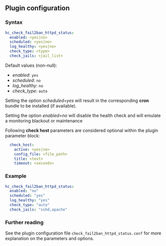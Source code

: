 ## Plugin configuration

### Syntax

```yaml
hc_check_fail2ban_httpd_status:
  enabled: <yes|no>
  scheduled: <yes|no>
  log_healthy: <yes|no>
  check_type: <type>
  check_jails: <jail_list>
```

Default values (non-null):
* *enabled*: `yes`
* *scheduled*: `no`
* *log_healthy*: `no`
* *check_type*: `auto`

Setting the option *scheduled=yes* will result in the corresponding **cron** bundle to be installed (if available).

Setting the option *enabled=no* will disable the health check and will emulate a monitoring blackout or maintenance

Following **check host** parameters are considered optional within the plugin parameter block:

```yaml
  check_host:
    active: <yes|no>
    config_file: <file_path>
    title: <text>
    timeout: <seconds>
```

### Example

```yaml
hc_check_fail2ban_httpd_status:
  enabled: "no"
  scheduled: "yes"    
  log_healthy: "yes"
  check_type: "auto"
  check_jails: "sshd,apache"
```

### Further reading

See the plugin configuration file `check_fail2ban_httpd_status.conf` for more explanation on the parameters and options.
